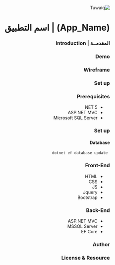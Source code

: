 <div dir="rtl" align="right" >

![Tuwaiq](https://i.ibb.co/SV2BSn5/tuwaiq.png)

# (App_Name) | اسم التطبيق

### المقدمــة | Introduction 


### Demo  


### Wireframe  


### Set up  
### Prerequisites
- NET 5 
- ASP.NET MVC
- Microsoft SQL Server 
### Set up  
 #### Database
 ``` dotnet ef database update```
### Front-End  
 - HTML
 - CSS
 - JS
 - Jquery
 - Bootstrap 
### Back-End 
 - ASP.NET MVC
 - MSSQL Server
 - EF Core
### Author


### License & Resource


</div>